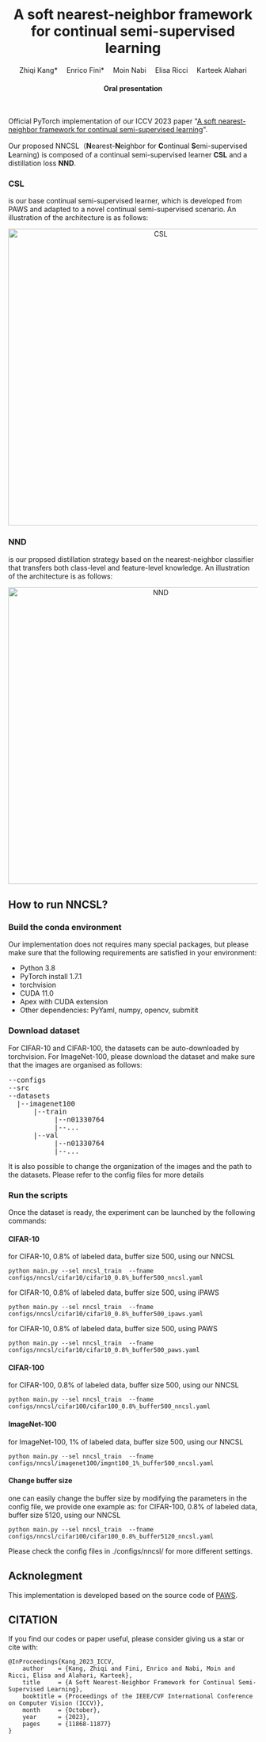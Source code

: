 <div align="center">
  
  <div>
  <h1>A soft nearest-neighbor framework for continual semi-supervised learning</h1>
  </div>

  <div>
      Zhiqi Kang*&emsp; Enrico Fini*&emsp; Moin Nabi&emsp; Elisa Ricci&emsp; Karteek Alahari
  </div>

  <div>
      <h4>
          Oral presentation
      </h4>
  </div>
  <br/>

</div>

Official PyTorch implementation of our ICCV 2023 paper "[A soft nearest-neighbor framework for continual semi-supervised learning](https://arxiv.org/abs/2212.05102)". 

Our proposed NNCSL（**N**earest-**N**eighbor for **C**ontinual **S**emi-supervised **L**earning) is composed of a continual semi-supervised learner **CSL** and a distillation loss **NND**.

### CSL
is our base continual semi-supervised learner, which is developed from PAWS and adapted to a novel continual semi-supervised scenario. An
illustration of the architecture is as follows:

<p align="center">
    <img width="600" src="https://github.com/kangzhiq/NNCSL/blob/main/Imgs/method.png" alt="CSL">
</p>

### NND
is our propsed distillation strategy based on the nearest-neighbor classifier that transfers both class-level and feature-level knowledge. An
illustration of the architecture is as follows:

<p align="center">
    <img width="600" src="https://github.com/kangzhiq/NNCSL/blob/main/Imgs/NND.png" alt="NND">
</p>


## How to run NNCSL?

### Build the conda environment

Our implementation does not requires many special packages, but please make sure that the following requirements are satisfied in your environment:

- Python 3.8
- PyTorch install 1.7.1
- torchvision
- CUDA 11.0
- Apex with CUDA extension
- Other dependencies: PyYaml, numpy, opencv, submitit

### Download dataset
For CIFAR-10 and CIFAR-100, the datasets can be auto-downloaded by torchvision. 
For ImageNet-100, please download the dataset and make sure that the images are organised as follows:

<pre>
--configs  
--src  
--datasets  
  |--imagenet100  
      |--train  
           |--n01330764  
           |--...  
      |--val  
           |--n01330764  
           |--...  
</pre>

It is also possible to change the organization of the images and the path to the datasets. Please refer to the config files for more details

### Run the scripts
Once the dataset is ready, the experiment can be launched by the following commands:

#### CIFAR-10
for CIFAR-10, 0.8% of labeled data, buffer size 500, using our NNCSL

    python main.py --sel nncsl_train  --fname configs/nncsl/cifar10/cifar10_0.8%_buffer500_nncsl.yaml

for CIFAR-10, 0.8% of labeled data, buffer size 500, using iPAWS

    python main.py --sel nncsl_train  --fname configs/nncsl/cifar10/cifar10_0.8%_buffer500_ipaws.yaml

for CIFAR-10, 0.8% of labeled data, buffer size 500, using PAWS

    python main.py --sel nncsl_train  --fname configs/nncsl/cifar10/cifar10_0.8%_buffer500_paws.yaml

#### CIFAR-100
for CIFAR-100, 0.8% of labeled data, buffer size 500, using our NNCSL

    python main.py --sel nncsl_train  --fname configs/nncsl/cifar100/cifar100_0.8%_buffer500_nncsl.yaml

#### ImageNet-100
for ImageNet-100, 1% of labeled data, buffer size 500, using our NNCSL

    python main.py --sel nncsl_train  --fname configs/nncsl/imagenet100/imgnt100_1%_buffer500_nncsl.yaml

#### Change buffer size
one can easily change the buffer size by modifying the parameters in the config file, we provide one example as:
for CIFAR-100, 0.8% of labeled data, buffer size 5120, using our NNCSL

    python main.py --sel nncsl_train  --fname configs/nncsl/cifar100/cifar100_0.8%_buffer5120_nncsl.yaml

Please check the config files in ./configs/nncsl/ for more different settings.

## Acknolegment
This implementation is developed based on the source code of [PAWS](https://github.com/facebookresearch/suncet).

## CITATION
If you find our codes or paper useful, please consider giving us a star or cite with:
```
@InProceedings{Kang_2023_ICCV,
    author    = {Kang, Zhiqi and Fini, Enrico and Nabi, Moin and Ricci, Elisa and Alahari, Karteek},
    title     = {A Soft Nearest-Neighbor Framework for Continual Semi-Supervised Learning},
    booktitle = {Proceedings of the IEEE/CVF International Conference on Computer Vision (ICCV)},
    month     = {October},
    year      = {2023},
    pages     = {11868-11877}
}
```
